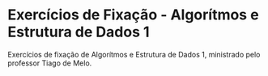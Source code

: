 # Exercícios de Fixação - Algorítmos e Estrutura de Dados 1
Exercícios de fixação de Algorítmos e Estrutura de Dados 1, ministrado pelo professor Tiago de Melo.
